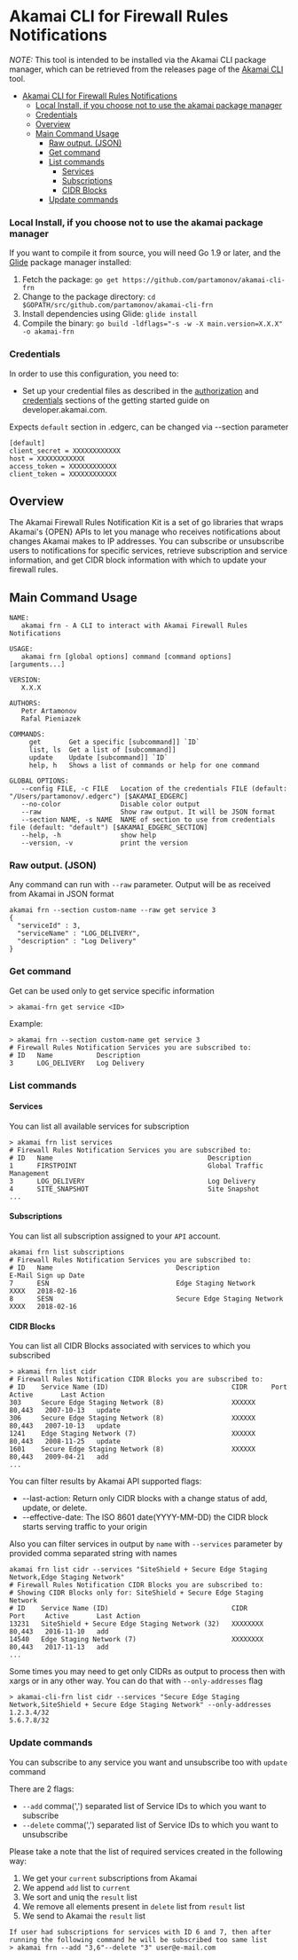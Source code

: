 # Akamai CLI for Firewall Rules Notifications
*NOTE:* This tool is intended to be installed via the Akamai CLI package manager, which can be retrieved from the releases page of the [Akamai CLI](https://github.com/akamai/cli) tool.

<!--ts-->
   * [Akamai CLI for Firewall Rules Notifications](#akamai-cli-for-firewall-rules-notifications)
      * [Local Install, if you choose not to use the akamai package manager](#local-install-if-you-choose-not-to-use-the-akamai-package-manager)
      * [Credentials](#credentials)
      * [Overview](#overview)
      * [Main Command Usage](#main-command-usage)
         * [Raw output. (JSON)](#raw-output-json)
         * [Get command](#get-command)
         * [List commands](#list-commands)
            * [Services](#services)
            * [Subscriptions](#subscriptions)
            * [CIDR Blocks](#cidr-blocks)
         * [Update commands](#update-commands)

<!-- Added by: partamonov, at:  -->

<!--te-->

### Local Install, if you choose not to use the akamai package manager
If you want to compile it from source, you will need Go 1.9 or later, and the [Glide](https://glide.sh) package manager installed:
1. Fetch the package:
   `go get https://github.com/partamonov/akamai-cli-frn`
1. Change to the package directory:
   `cd $GOPATH/src/github.com/partamonov/akamai-cli-frn`
1. Install dependencies using Glide:
   `glide install`
1. Compile the binary:
   `go build -ldflags="-s -w -X main.version=X.X.X" -o akamai-frn`

### Credentials
In order to use this configuration, you need to:
* Set up your credential files as described in the [authorization](https://developer.akamai.com/introduction/Prov_Creds.html) and [credentials](https://developer.akamai.com/introduction/Conf_Client.html) sections of the getting started guide on developer.akamai.com.

Expects `default` section in .edgerc, can be changed via --section parameter

```
[default]
client_secret = XXXXXXXXXXXX
host = XXXXXXXXXXXX
access_token = XXXXXXXXXXXX
client_token = XXXXXXXXXXXX
```

## Overview
The Akamai Firewall Rules Notification Kit is a set of go libraries that wraps Akamai's {OPEN} APIs to let you manage who receives notifications about changes Akamai makes to IP addresses. You can subscribe or unsubscribe users to notifications for specific services, retrieve subscription and service information, and get CIDR block information with which to update your firewall rules.

## Main Command Usage
```shell
NAME:
   akamai frn - A CLI to interact with Akamai Firewall Rules Notifications

USAGE:
   akamai frn [global options] command [command options] [arguments...]

VERSION:
   X.X.X

AUTHORS:
   Petr Artamonov
   Rafal Pieniazek

COMMANDS:
     get       Get a specific [subcommand]] `ID`
     list, ls  Get a list of [subcommand]]
     update    Update [subcommand]] `ID`
     help, h   Shows a list of commands or help for one command

GLOBAL OPTIONS:
   --config FILE, -c FILE   Location of the credentials FILE (default: "/Users/partamonov/.edgerc") [$AKAMAI_EDGERC]
   --no-color               Disable color output
   --raw                    Show raw output. It will be JSON format
   --section NAME, -s NAME  NAME of section to use from credentials file (default: "default") [$AKAMAI_EDGERC_SECTION]
   --help, -h               show help
   --version, -v            print the version
```

### Raw output. (JSON)
Any command can run with `--raw` parameter. Output will be as received from Akamai in JSON format

```shell
akamai frn --section custom-name --raw get service 3
{
  "serviceId" : 3,
  "serviceName" : "LOG_DELIVERY",
  "description" : "Log Delivery"
}
```

### Get command
Get can be used only to get service specific information

```shell
> akamai-frn get service <ID>
```

Example:

```shell
> akamai frn --section custom-name get service 3
# Firewall Rules Notification Services you are subscribed to:
# ID   Name           Description
3      LOG_DELIVERY   Log Delivery
```

### List commands

#### Services

You can list all available services for subscription

```shell
> akamai frn list services
# Firewall Rules Notification Services you are subscribed to:
# ID   Name                                       Description
1      FIRSTPOINT                                 Global Traffic Management
3      LOG_DELIVERY                               Log Delivery
4      SITE_SNAPSHOT                              Site Snapshot
...
```

#### Subscriptions
You can list all subscription assigned to your `API` account.

```shell
akamai frn list subscriptions
# Firewall Rules Notification Services you are subscribed to:
# ID   Name                               Description                                E-Mail Sign up Date
7      ESN                                Edge Staging Network                       XXXX   2018-02-16
8      SESN                               Secure Edge Staging Network                XXXX   2018-02-16

```

#### CIDR Blocks
You can list all CIDR Blocks associated with services to which you subscribed

```shell
> akamai frn list cidr
# Firewall Rules Notification CIDR Blocks you are subscribed to:
# ID    Service Name (ID)                               CIDR      Port     Active       Last Action
303     Secure Edge Staging Network (8)                 XXXXXX    80,443   2007-10-13   update
306     Secure Edge Staging Network (8)                 XXXXXX    80,443   2007-10-13   update
1241    Edge Staging Network (7)                        XXXXXX    80,443   2008-11-25   update
1601    Secure Edge Staging Network (8)                 XXXXXX    80,443   2009-04-21   add
...
```

You can filter results by Akamai API supported flags:
* --last-action:    Return only CIDR blocks with a change status of add, update, or delete.
* --effective-date: The ISO 8601 date(YYYY-MM-DD) the CIDR block starts serving traffic to your origin

Also you can filter services in output by `name` with `--services` parameter by provided comma separated string with names

```shell
akamai frn list cidr --services "SiteShield + Secure Edge Staging Network,Edge Staging Network"
# Firewall Rules Notification CIDR Blocks you are subscribed to:
# Showing CIDR Blocks only for: SiteShield + Secure Edge Staging Network
# ID    Service Name (ID)                               CIDR               Port     Active       Last Action
13231   SiteShield + Secure Edge Staging Network (32)   XXXXXXXX           80,443   2016-11-10   add
14540   Edge Staging Network (7)                        XXXXXXXX           80,443   2017-11-13   add
...
```

Some times you may need to get only CIDRs as output to process then with xargs or in any other way. You can do that with `--only-addresses` flag

```shell
> akamai-cli-frn list cidr --services "Secure Edge Staging Network,SiteShield + Secure Edge Staging Network" --only-addresses
1.2.3.4/32
5.6.7.8/32
```

### Update commands
You can subscribe to any service you want and unsubscribe too with `update` command

There are 2 flags:
* `--add`    comma(',') separated list of Service IDs to which you want to subscribe
* `--delete` comma(',') separated list of Service IDs to which you want to unsubscribe

Please take a note that the list of required services created in the following way:
1. We get your `current` subscriptions from Akamai
1. We append `add` list to `current`
1. We sort and uniq the `result` list
1. We remove all elements present in `delete` list from `result` list
1. We send to Akamai the `result` list

```shell
If user had subscriptions for services with ID 6 and 7, then after running the following command he will be subscribed too same list
> akamai frn --add "3,6"--delete "3" user@e-mail.com
```
